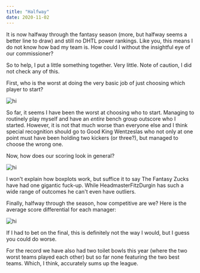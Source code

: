```yaml
---
title: "Halfway"
date: 2020-11-02
---
```


It is now halfway through the fantasy season (more, but halfway seems a better line to draw) and still no DHTL power rankings. Like you, this means I do not know how bad my team is. How could I without the insightful eye of our commissioner?

So to help, I put a little something together. Very little. Note of caution, I did not check any of this.

First, who is the worst at doing the very basic job of just choosing which player to start? 

<img src="/jtskubic.github.io/assets/outscored_by_bench_week_8.png" alt="hi" class="inline"/>

So far, it seems I have been the worst at choosing who to start. Managing to routinely play myself and have an _entire_ bench group outscore who I started. However, it is not that much worse than everyone else and I think special recognition should go to Good King Wentzeslas who not only at one point must have been holding two kickers (or three?), but managed to choose the wrong one.

Now, how does our scoring look in general?

<img src="/jtskubic.github.io/assets/8 week poxplot.png" alt="hi" class="inline"/>

I won't explain how boxplots work, but suffice it to say The Fantasy Zucks have had one gigantic fuck-up. While HeadmasterFitzDurgin has such a wide range of outcomes he can't even have outliers.

Finally, halfway through the season, how competitive are we? Here is the average score differential for each manager: 

<img src="/jtskubic.github.io/assets/avg_score_differential_week_8.png" alt="hi" class="inline"/>

If I had to bet on the final, this is definitely not the way I would, but I guess you could do worse.

For the record we have also had two toilet bowls this year (where the two worst teams played each other) but so far none featuring the two best teams. Which, I think, accurately sums up the league.

